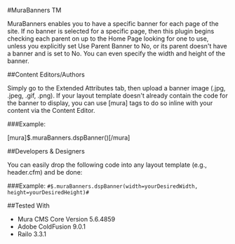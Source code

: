 #MuraBanners TM

MuraBanners enables you to have a specific banner for each page of the site. If no banner is selected for a specific page, then this plugin begins checking each parent on up to the Home Page looking for one to use, unless you explicitly set Use Parent Banner to No, or its parent doesn't have a banner and is set to No. You can even specify the width and height of the banner.

##Content Editors/Authors

Simply go to the Extended Attributes tab, then upload a banner image (.jpg, .jpeg, .gif, .png). If your layout template doesn't already contain the code for the banner to display, you can use [mura] tags to do so inline with your content via the Content Editor.

###Example:

[mura]$.muraBanners.dspBanner()[/mura]

##Developers & Designers

You can easily drop the following code into any layout template (e.g., header.cfm) and be done:

###Example:
```#$.muraBanners.dspBanner(width=yourDesiredWidth, height=yourDesiredHeight)#```


##Tested With

* Mura CMS Core Version 5.6.4859
* Adobe ColdFusion 9.0.1
* Railo 3.3.1